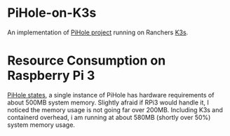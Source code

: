 # PiHole-on-K3s
An implementation of [PiHole project](https://pi-hole.net/) running on Ranchers [K3s](https://k3s.io/).

# Resource Consumption on Raspberry Pi 3

[PiHole states](https://docs.pi-hole.net/main/prerequesites/), a single instance of PiHole has hardware requirements of about 500MB system memory.
Slightly afraid if RPi3 would handle it, I noticed the memory usage is not going far over 200MB. Including K3s and containerd overhead, i am running at about 580MB (shortly over 50%) system memory usage.


